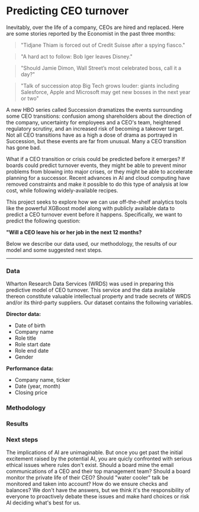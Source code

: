 # Predicting CEO turnover

Inevitably, over the life of a company, CEOs are hired and replaced. Here are some stories reported by the Economist in the past three months: 

> "Tidjane Thiam is forced out of Credit Suisse after a spying fiasco."

> "A hard act to follow: Bob Iger leaves Disney."

> "Should Jamie Dimon, Wall Street’s most celebrated boss, call it a day?"

> "Talk of succession atop Big Tech grows louder: giants including Salesforce, Apple and Microsoft may get new bosses in the next year or two"

A new HBO series called Succession dramatizes the events surrounding some CEO transitions: confusion among shareholders about the direction of the company, uncertainty for employees and a CEO's team, heightened regulatory scrutiny, and an increased risk of becoming a takeover target.  Not all CEO transitions have as a high a dose of drama as portrayed in Succession, but these events are far from unusual. Many a CEO transition has gone bad. 

What if a CEO transition or crisis could be predicted before it emerges? If boards could predict turnover events, they might be able to prevent minor problems from blowing into major crises, or they might be able to accelerate planning for a successor. Recent advances in AI and cloud computing have removed constraints and make it possible to do this type of analysis at low cost, while following widely-available recipes. 

This project seeks to explore how we can use off-the-shelf analytics tools like the powerful XGBoost model along with publicly available data to predict a CEO turnover event before it happens. Specifically, we want to predict the following question:

   **"Will a CEO leave his or her job in the next 12 months?**

Below we describe our data used, our methodology, the results of our model and some suggested next steps.

-------

### Data

Wharton Research Data Services (WRDS) was used in preparing this predictive model of CEO turnover. This service and the data available thereon constitute valuable intellectual property and trade secrets of WRDS and/or its third-party suppliers. Our dataset contains the following variables. 

**Director data:**

- Date of birth
- Company name
- Role title
- Role start date
- Role end date
- Gender

**Performance data:** 

- Company name, ticker
- Date (year, month)
- Closing price

### Methodology

### Results

### Next steps

The implications of AI are unimaginable. But once you get past the initial excitement raised by the potential AI, you are quicly confronted with serious ethical issues where rules don't exist. Should a board mine the email communications of a CEO and their top management team? Should a board monitor the private life of their CEO? Should "water cooler" talk be monitored and taken into account? How do we ensure checks and balances? We don't have the answers, but we think it's the responsibility of everyone to proactively debate these issues and make hard choices or risk AI deciding what's best for us.
